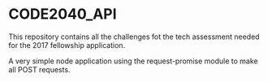 # CODE2040_API
This repository contains all the challenges fot the tech assessment needed for the 2017 fellowship application.

A very simple node application using the request-promise module to make all POST requests.
